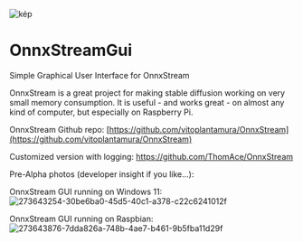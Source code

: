 ![kép](https://github.com/ThomAce/OnnxStreamGui/assets/34764511/c59dee8a-cfa5-4928-afd2-b0c343e7f1f5)

# OnnxStreamGui
Simple Graphical User Interface for OnnxStream

OnnxStream is a great project for making stable diffusion working on very small memory consumption. It is useful - and works great - on almost any kind of computer, but especially on Raspberry Pi.

OnnxStream Github repo:
[https://github.com/vitoplantamura/OnnxStream](https://github.com/vitoplantamura/OnnxStream)

Customized version with logging:
https://github.com/ThomAce/OnnxStream

Pre-Alpha photos (developer insight if you like...):

OnnxStream GUI running on Windows 11:
![273643254-30be6ba0-45d5-40c1-a378-c22c6241012f](https://github.com/ThomAce/OnnxStreamGui/assets/34764511/a50fdc27-4fb1-4ac2-997d-df75a0dc9f48)

OnnxStream GUI running on Raspbian:
![273643876-7dda826a-748b-4ae7-b461-9b5fba11d29f](https://github.com/ThomAce/OnnxStreamGui/assets/34764511/658f93a0-41ee-4928-98d3-7dcb7277705a)


